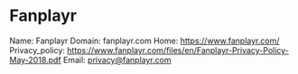 
# Fanplayr

Name: Fanplayr
Domain: fanplayr.com
Home: https://www.fanplayr.com/
Privacy_policy: https://www.fanplayr.com/files/en/Fanplayr-Privacy-Policy-May-2018.pdf
Email: privacy@fanplayr.com
